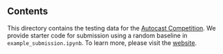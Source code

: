 ## Contents

This directory contains the testing data for the [Autocast Competition](https://forecasting.mlsafety.org/). We provide starter code for submission using a random baseline in `example_submission.ipynb`. To learn more, please visit the [website](https://forecasting.mlsafety.org/).